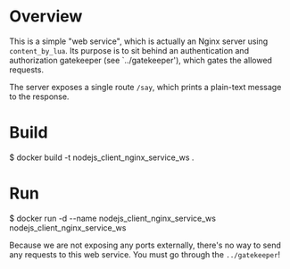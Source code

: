 # Overview

This is a simple "web service", which is actually an Nginx server using `content_by_lua`.
Its purpose is to sit behind an authentication and authorization gatekeeper (see `../gatekeeper'),
which gates the allowed requests.

The server exposes a single route `/say`, which prints a plain-text message to the response.

# Build

  $ docker build -t nodejs_client_nginx_service_ws .

# Run

  $ docker run -d --name nodejs_client_nginx_service_ws nodejs_client_nginx_service_ws

Because we are not exposing any ports externally, there's no way to send any requests
to this web service. You must go through the `../gatekeeper`! 
